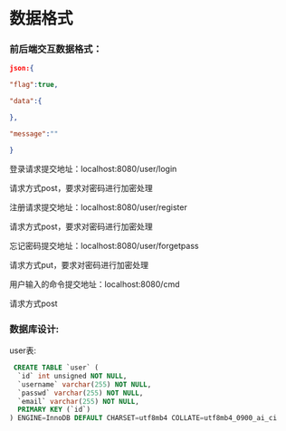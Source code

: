 # 数据格式

### 前后端交互数据格式：

```json
json:{

"flag":true,

"data":{

},

"message":""

}
```

登录请求提交地址：localhost:8080/user/login

请求方式post，要求对密码进行加密处理

注册请求提交地址：localhost:8080/user/register

请求方式post，要求对密码进行加密处理

忘记密码提交地址：localhost:8080/user/forgetpass

请求方式put，要求对密码进行加密处理

用户输入的命令提交地址：localhost:8080/cmd

请求方式post

### 数据库设计:

user表:

```sql
 CREATE TABLE `user` (
  `id` int unsigned NOT NULL,
  `username` varchar(255) NOT NULL,
  `passwd` varchar(255) NOT NULL,
  `email` varchar(255) NOT NULL,
  PRIMARY KEY (`id`)
) ENGINE=InnoDB DEFAULT CHARSET=utf8mb4 COLLATE=utf8mb4_0900_ai_ci
```

